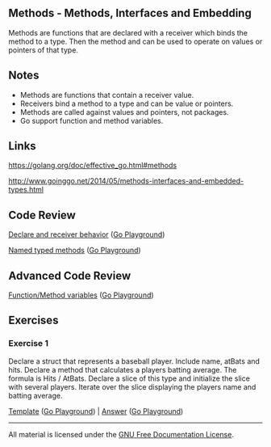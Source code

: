 ## Methods - Methods, Interfaces and Embedding

Methods are functions that are declared with a receiver which binds the method to a type. Then the method and can be used to operate on values or pointers of that type.

## Notes

* Methods are functions that contain a receiver value.
* Receivers bind a method to a type and can be value or pointers.
* Methods are called against values and pointers, not packages.
* Go support function and method variables.

## Links

https://golang.org/doc/effective_go.html#methods

http://www.goinggo.net/2014/05/methods-interfaces-and-embedded-types.html

## Code Review

[Declare and receiver behavior](example1/example1.go) ([Go Playground](https://play.golang.org/p/olva991YF4))

[Named typed methods](example2/example2.go) ([Go Playground](https://play.golang.org/p/3RfP7rBt28))

## Advanced Code Review

[Function/Method variables](advanced/example1/example1.go) ([Go Playground](http://play.golang.org/p/MNI1jR8Ets))

## Exercises

### Exercise 1

Declare a struct that represents a baseball player. Include name, atBats and hits. Declare a method that calculates a players batting average. The formula is Hits / AtBats. Declare a slice of this type and initialize the slice with several players. Iterate over the slice displaying the players name and batting average.

[Template](exercises/template1/template1.go) ([Go Playground](http://play.golang.org/p/Rj0QfwVPhX)) | 
[Answer](exercises/exercise1/exercise1.go) ([Go Playground](http://play.golang.org/p/C8Z_MiYKbc))
___
All material is licensed under the [GNU Free Documentation License](https://github.com/gobridge/gotraining/blob/master/LICENSE).